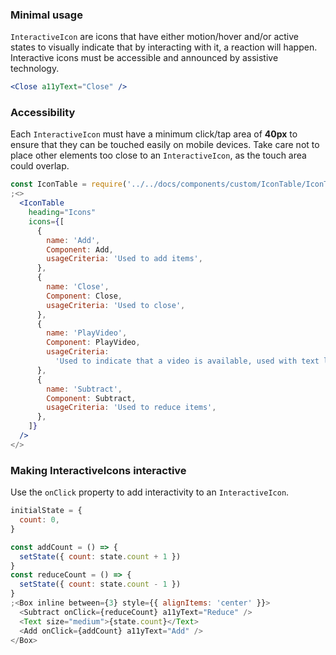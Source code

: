 ### Minimal usage

`InteractiveIcon` are icons that have either motion/hover and/or active states to visually indicate that by interacting with it, a reaction will happen. Interactive icons must be accessible and announced by assistive technology.

```jsx
<Close a11yText="Close" />
```

### Accessibility

Each `InteractiveIcon` must have a minimum click/tap area of **40px** to ensure that they can be touched easily on mobile devices. Take care not to place other elements too close to an `InteractiveIcon`, as the touch area could overlap.

```jsx noeditor
const IconTable = require('../../docs/components/custom/IconTable/IconTable').default
;<>
  <IconTable
    heading="Icons"
    icons={[
      {
        name: 'Add',
        Component: Add,
        usageCriteria: 'Used to add items',
      },
      {
        name: 'Close',
        Component: Close,
        usageCriteria: 'Used to close',
      },
      {
        name: 'PlayVideo',
        Component: PlayVideo,
        usageCriteria:
          'Used to indicate that a video is available, used with text link to bring to another page or window',
      },
      {
        name: 'Subtract',
        Component: Subtract,
        usageCriteria: 'Used to reduce items',
      },
    ]}
  />
</>
```

### Making InteractiveIcons interactive

Use the `onClick` property to add interactivity to an `InteractiveIcon`.

```js
initialState = {
  count: 0,
}

const addCount = () => {
  setState({ count: state.count + 1 })
}
const reduceCount = () => {
  setState({ count: state.count - 1 })
}
;<Box inline between={3} style={{ alignItems: 'center' }}>
  <Subtract onClick={reduceCount} a11yText="Reduce" />
  <Text size="medium">{state.count}</Text>
  <Add onClick={addCount} a11yText="Add" />
</Box>
```
